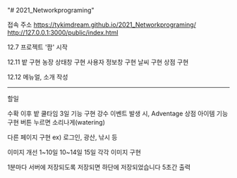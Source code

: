 "# 2021_Networkprograming"

접속 주소
https://tykimdream.github.io/2021_Networkprograming/
http://127.0.0.1:3000/public/index.html

12.7
프로젝트 '팜' 시작

12.11
밭 구현
농장 상태창 구현
사용자 정보창 구현
날씨 구현
상점 구현

12.12
메뉴얼, 소개 작성

---

할일

수확 이후 밭 쿨타임 3일 기능 구현
강수 이벤트 발생 시, Adventage
상점 아이템 기능 구현
버튼 누르면 소리나게(watering)

다른 페이지 구현
ex) 로그인, 광산, 낚시 등

이미지 개선
1~10일 10~14일 15일 각각 이미지 구현

1분마다 서버에 저장되도록
저장되면 하단에 저장되었습니다 5초간 출력
